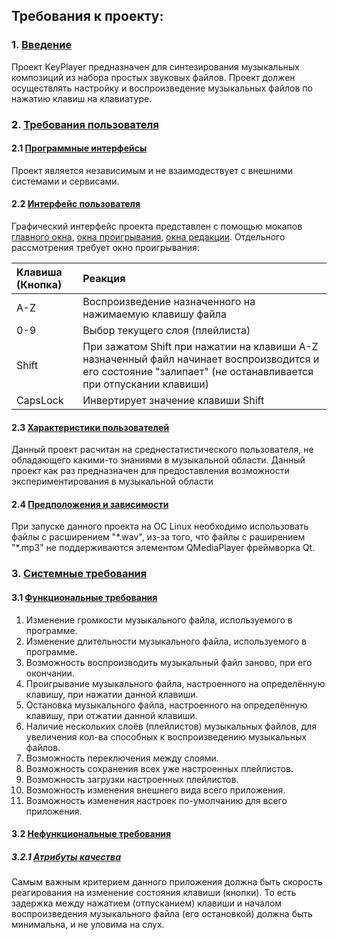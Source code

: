 ## Требования к проекту:

### 1. [Введение](#intro)
Проект KeyPlayer предназначен для синтезирования музыкальных композиций из набора простых звуковых файлов. Проект должен осуществлять настройку и воспроизведение музыкальных файлов по нажатию клавиш на клавиатуре.


### 2. [Требования пользователя](#userReq)
#### 2.1 [Программные интерфейсы](#userSoft)
Проект является независимым и не взаимодествует с внешними системами и сервисами.
#### 2.2 [Интерфейс пользователя](#userInterf)
Графический интерфейс проекта представлен с помощью мокапов [главного окна](https://fyodorovaleksej.github.io/KeyPlayer/KeyPlayerMocups/MainWindow.png), [окна проигрывания](https://fyodorovaleksej.github.io/KeyPlayer/KeyPlayerMocups/PlayWindow.png), [окна редакции](https://fyodorovaleksej.github.io/KeyPlayer/KeyPlayerMocups/EditDialog.png). Отдельного рассмотрения требует окно проигрывания:

|Клавиша (Кнопка)|Реакция|
|:---|:---|
|A-Z|Воспроизведение назначенного на нажимаемую клавишу файла|
|0-9|Выбор текущего слоя (плейлиста)|
|Shift|При зажатом Shift при нажатии на клавиши A-Z назначенный файл начинает воспроизводится и его состояние "залипает" (не останавливается при отпускании клавиши)|
|CapsLock|Инвертирует значение клавиши Shift|

#### 2.3 [Характеристики пользователей](#userChar)
Данный проект расчитан на среднестатистического пользователя, не обладающего какими-то знаниями в музыкальной области. Данный проект как раз предназначен для предоставления возможности экспериментирования в музыкальной области
#### 2.4 [Предположения и зависимости](#userDepend)
При запуске данного проекта на ОС Linux необходимо использовать файлы с расширением "\*.wav", из-за того, что файлы с раширением "\*.mp3" не поддерживаются элементом QMediaPlayer фреймворка Qt.


### 3. [Системные требования](#systemReq)
#### 3.1 [Функциональные требования](#systemFunct)
1) Изменение громкости музыкального файла, используемого в программе.
2) Изменение длительности музыкального файла, используемого в программе.
3) Возможность воспроизводить музыкальный файл заново, при его окончании.
4) Проигрывание музыкального файла, настроенного на определённую клавишу, при нажатии данной клавиши.
5) Остановка музыкального файла, настроенного на определённую клавишу, при отжатии данной клавиши.
6) Наличие нескольких слоёв (плейлистов) музыкальных файлов, для увеличения кол-ва способных к воспроизведению музыкальных файлов.
7) Возможность переключения между слоями.
8) Возможность сохранения всех уже настроенных плейлистов.
9) Возможность загрузки настроенных плейлистов.
10) Возможность изменения внешнего вида всего приложения.
10) Возможность изменения настроек по-умолчанию для всего приложения.
#### 3.2 [Нефункциональные требования](#systemNotFunct)
##### 3.2.1 [Атрибуты качества](#systemNotFunctQuality)
Самым важным критерием данного приложения должна быть скорость реагирования на изменение состояния клавиши (кнопки). То есть задержка между нажатием (отпусканием) клавиши и началом воспроизведения музыкального файла (его остановкой) должна быть минимальна, и не уловима на слух.
